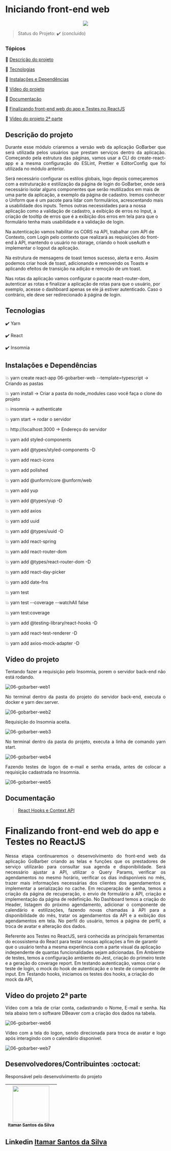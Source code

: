 <h1>Iniciando front-end web</h1>

<p align="center">
  <img src="https://img.shields.io/static/v1?label=Linguagem&message=react.JS&color=blue&style=for-the-badge&logo=REACTJS"/>
</p>

> Status do Projeto: :heavy_check_mark: (concluido)
### Tópicos

:small_blue_diamond: [Descrição do projeto](#descrição-do-projeto)

:small_blue_diamond: [Tecnologias](#tecnologias)

:small_blue_diamond: [Instalações e Dependências](#instalações-e-dependências)

:small_blue_diamond: [Vídeo do projeto](#vídeo-do-projeto)

:small_blue_diamond: [Documentação](#documentação)

:small_blue_diamond: [Finalizando front-end web do app e Testes no ReactJS](#finalizando-front-end-web-do-app-e-testes-no-reactjs)

:small_blue_diamond: [Vídeo do projeto 2ª parte](#vídeo-do-projeto-2ª-parte)

## Descrição do projeto

<p align="justify">
Durante esse módulo criaremos a versão web da aplicação GoBarber que será utilizada pelos usuários que prestam serviços dentro da aplicação.
Começando pela estrutura das páginas, vamos usar a CLI do create-react-app e a mesma configuração do ESLint, Prettier e EditorConfig que foi utilizada no módulo anterior.

Será necessário configurar os estilos globais, logo depois começaremos com a estruturação e estilização da página de login do GoBarber, onde será necessário isolar alguns componentes que serão reutilizados em mais de uma parte da aplicação, a exemplo da página de cadastro. Iremos conhecer o Unform que é um pacote para lidar com formulários, acrescentando mais a usabilidade dos inputs. Temos outras necessidades para a nossa aplicação como a validação de cadastro, a exibição de erros no Input, a criação de tooltip de erros que é a exibição dos erros em tela para que o formulário tenha mais usabilidade e a validação de login.

Na autenticação vamos habilitar os CORS na API, trabalhar com API de Contexto, com Login pelo contexto que realizará as requisições do front-end à API, mantendo o usuário no storage, criando o hook useAuth e implementar o logout da aplicação.

Na estrutura de mensagens de toast temos sucesso, alerta e erro. Assim podemos criar hook de toast, adicionando e removendo os Toasts e aplicando efeitos de transição na adição e remoção de um toast.

Nas rotas da aplicação vamos configurar o pacote react-router-dom, autenticar as rotas e finalizar a aplicação de rotas para que o usuário, por exemplo, acesse o dashboard apenas se ele já estiver autenticado. Caso o contrário, ele deve ser redirecionado à página de login.
</p>

## Tecnologias

:heavy_check_mark: Yarn

:heavy_check_mark: React

:heavy_check_mark: Insomnia

## Instalações e Dependências

:boom: yarn create react-app 06-gobarber-web --template=typescript -> Criando as pastas

:boom: yarn install -> Criar a pasta do node_modules caso você faça o clone do projeto

:boom: insomnia → authenticate

:boom: yarn start -> rodar o servidor

:boom: http://localhost:3000 -> Endereço do servidor

:boom: yarn add styled-components

:boom: yarn add @types/styled-components -D

:boom: yarn add react-icons

:boom: yarn add polished

:boom: yarn add @unform/core @unform/web

:boom: yarn add yup

:boom: yarn add @types/yup -D

:boom: yarn add axios

:boom: yarn add uuid

:boom: yarn add @types/uuid -D

:boom: yarn add react-spring

:boom: yarn add react-router-dom

:boom: yarn add @types/react-router-dom -D

:boom: yarn add react-day-picker

:boom: yarn add date-fns

:boom: yarn test

:boom: yarn test --coverage --watchAll false

:boom: yarn test:coverage

:boom: yarn add @testing-library/react-hooks -D

:boom: yarn add react-test-renderer -D

:boom: yarn add axios-mock-adapter -D
## Vídeo do projeto

<p align="justify">
Tentando fazer a requisição pelo Insomnia, porem o servidor back-end não está rodando.
</p>

![06-gobarber-web1](https://user-images.githubusercontent.com/54650669/110325510-3272d180-7ff6-11eb-8ff0-a0bc9f83e85c.gif)

<p align="justify">
No terminal dentro da pasta do projeto do servidor back-end, executa o docker e yarn dev:server.
</p>

![06-gobarber-web2](https://user-images.githubusercontent.com/54650669/110325668-60581600-7ff6-11eb-8a33-518a0d7b10b7.gif)

<p align="justify">
Requisição do Insomnia aceita.
</p>

![06-gobarber-web3](https://user-images.githubusercontent.com/54650669/110328620-53d5bc80-7ffa-11eb-929d-c7a04962c5f2.png)

<p align="justify">
No terminal dentro da pasta do projeto, executa a linha de comando yarn start.<br>
</p>

![06-gobarber-web4](https://user-images.githubusercontent.com/54650669/110325833-98f7ef80-7ff6-11eb-95d7-b1a2dc0a60b3.png)

<p align="justify">
Fazendo testes de logon de e-mail e senha errada, antes de colocar a requisição cadastrada no Insomnia.
</p>

![06-gobarber-web5](https://user-images.githubusercontent.com/54650669/110325901-b3ca6400-7ff6-11eb-8f5a-21e7d408c030.gif)

## Documentação

> <a href="https://www.notion.so/React-Hooks-e-Context-API-c2effc37567442adbfa36bbc4cd94d9c" target="_blank">React Hooks e Context API</a>

## <h1>Finalizando front-end web do app e Testes no ReactJS</h1>

<p align="justify">
  Nessa etapa continuaremos o desenvolvimento do front-end web da aplicação GoBarber criando as telas e funções que os prestadores de serviço utilizarão para consultar sua agenda e disponibilidade. Será necessário ajustar a API, utilizar o Query Params, verificar os agendamentos no mesmo horário, verificar os dias indisponíveis no mês, trazer mais informações necessárias dos clientes dos agendamentos e implementar a serialização no cache.
  Em recuperação de senha, temos a criação da página de recuperação, o envio de formulário a API, criação e implementação da página de redefinição.
  No Dashboard temos a criação do Header, listagem do próximo agendamento, adicionar o componente de calendário e estilizações, fazendo novas chamadas à API para a disponibilidade do mês, tratar os agendamentos da API e a exibição dos agendamentos em tela.
  No perfil do usuário, temos a página de perfil, a troca de avatar e alteração dos dados.

  Referente aos Testes no ReactJS, será conhecida as principais ferramentas do ecossistema do React para testar nossas aplicações a fim de garantir que o usuário tenha a mesma experiência com a parte visual da aplicação independente de quantas funcionalidades sejam adicionadas. Em Ambiente de testes, temos a configuração ambiente do Jest, criação do primeiro teste e a geração do coverage report. Em testando autenticação, vamos criar o teste de login, o mock do hook de autenticação e o teste de componente de input. Em Testando hooks, iniciamos os testes dos hooks, a criação do mock da API,
</p>

## Vídeo do projeto 2ª parte

<p align="justify">
Vídeo com a tela de criar conta, cadastrando o Nome, E-mail e senha. Na tela abaixo tem o software DBeaver com a criação dos dados na tabela.
</p>

![06-gobarber-web6](https://user-images.githubusercontent.com/54650669/110554065-dd7bac00-8118-11eb-96ef-2b0670ac9aa2.gif)

<p align="justify">
Vídeo com a tela do logon, sendo direcionada para troca de avatar e logo após interagindo com o calendário disponível.
</p>

![06-gobarber-web7](https://user-images.githubusercontent.com/54650669/110554159-fdab6b00-8118-11eb-8c53-aa757175d7f7.gif)

## Desenvolvedores/Contribuintes :octocat:

Responsável pelo desenvolvimento do projeto

| [<img src="https://avatars0.githubusercontent.com/u/54650669?s=460&u=256c0c28b9d5560d21d734ceedb09439a7521cc2&v=4" width=115><br><sub>Itamar Santos da Silva</sub>](https://github.com/itamar1986) |
| :---: |

## Linkedin <a href="https://www.linkedin.com/in/itamar-santos-da-silva-463b0a176" target="_blank"> Itamar Santos da Silva</a>
